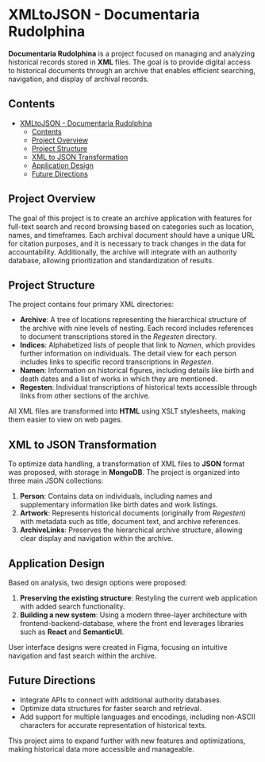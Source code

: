 # XMLtoJSON - Documentaria Rudolphina

**Documentaria Rudolphina** is a project focused on managing and analyzing historical records stored in **XML** files. The goal is to provide digital access to historical documents through an archive that enables efficient searching, navigation, and display of archival records.

## Contents

- [XMLtoJSON - Documentaria Rudolphina](#xmltojson---documentaria-rudolphina)
  - [Contents](#contents)
  - [Project Overview](#project-overview)
  - [Project Structure](#project-structure)
  - [XML to JSON Transformation](#xml-to-json-transformation)
  - [Application Design](#application-design)
  - [Future Directions](#future-directions)

## Project Overview

The goal of this project is to create an archive application with features for full-text search and record browsing based on categories such as location, names, and timeframes. Each archival document should have a unique URL for citation purposes, and it is necessary to track changes in the data for accountability. Additionally, the archive will integrate with an authority database, allowing prioritization and standardization of results.

## Project Structure

The project contains four primary XML directories:

- **Archive**: A tree of locations representing the hierarchical structure of the archive with nine levels of nesting. Each record includes references to document transcriptions stored in the *Regesten* directory.
- **Indices**: Alphabetized lists of people that link to *Namen*, which provides further information on individuals. The detail view for each person includes links to specific record transcriptions in *Regesten*.
- **Namen**: Information on historical figures, including details like birth and death dates and a list of works in which they are mentioned.
- **Regesten**: Individual transcriptions of historical texts accessible through links from other sections of the archive.

All XML files are transformed into **HTML** using XSLT stylesheets, making them easier to view on web pages.

## XML to JSON Transformation

To optimize data handling, a transformation of XML files to **JSON** format was proposed, with storage in **MongoDB**. The project is organized into three main JSON collections:

1. **Person**: Contains data on individuals, including names and supplementary information like birth dates and work listings.
2. **Artwork**: Represents historical documents (originally from *Regesten*) with metadata such as title, document text, and archive references.
3. **ArchiveLinks**: Preserves the hierarchical archive structure, allowing clear display and navigation within the archive.

## Application Design

Based on analysis, two design options were proposed:

1. **Preserving the existing structure**: Restyling the current web application with added search functionality.
2. **Building a new system**: Using a modern three-layer architecture with frontend-backend-database, where the front end leverages libraries such as **React** and **SemanticUI**.

User interface designs were created in Figma, focusing on intuitive navigation and fast search within the archive.

## Future Directions

- Integrate APIs to connect with additional authority databases.
- Optimize data structures for faster search and retrieval.
- Add support for multiple languages and encodings, including non-ASCII characters for accurate representation of historical texts.

This project aims to expand further with new features and optimizations, making historical data more accessible and manageable.
